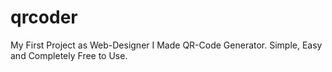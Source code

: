 # qrcoder
My First Project as Web-Designer I Made QR-Code Generator. Simple, Easy and Completely Free to Use.
